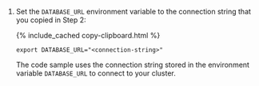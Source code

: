 1. Set the `DATABASE_URL` environment variable to the connection string that you copied in Step 2:

    {% include_cached copy-clipboard.html %}
    ~~~ shell
    export DATABASE_URL="<connection-string>"
    ~~~

    The code sample uses the connection string stored in the environment variable `DATABASE_URL` to connect to your cluster.
